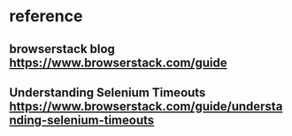 reference
===
## browserstack blog https://www.browserstack.com/guide
## Understanding Selenium Timeouts https://www.browserstack.com/guide/understanding-selenium-timeouts
